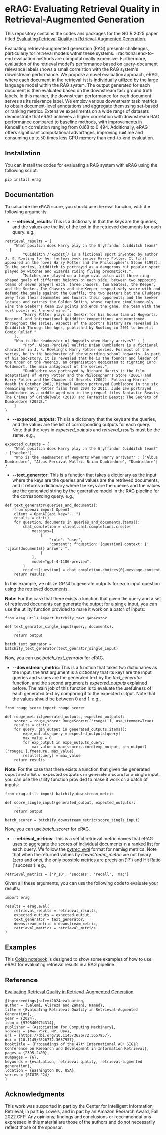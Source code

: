 # eRAG: Evaluating Retrieval Quality in Retrieval-Augmented Generation

This repository contains the codes and packages for the SIGIR 2025 paper titled [Evaluating Retrieval Quality in Retrieval-Augmented Generation](https://doi.org/10.1145/3626772.3657957).

Evaluating retrieval-augmented generation (RAG) presents challenges, particularly for retrieval models within these systems. Traditional end-to-end evaluation methods are computationally expensive. Furthermore, evaluation of the retrieval model's performance based on query-document relevance labels shows a small correlation with the RAG system's downstream performance. We propose a novel evaluation approach, eRAG, where each document in the retrieval list is individually utilized by the large language model within the RAG system. The output generated for each document is then evaluated based on the downstream task ground truth labels. In this manner, the downstream performance for each document serves as its relevance label. We employ various downstream task metrics to obtain document-level annotations and aggregate them using set-based or ranking metrics. Extensive experiments on a wide range of datasets demonstrate that eRAG achieves a higher correlation with downstream RAG performance compared to baseline methods, with improvements in Kendall's $\tau$ correlation ranging from 0.168 to 0.494. Additionally, eRAG offers significant computational advantages, improving runtime and consuming up to 50 times less GPU memory than end-to-end evaluation.


## Installation

You can install the codes for evaluating a RAG system with eRAG using the following script:

```
pip install erag
```

## Documentation

To calculate the eRAG score, you should use the eval function, with the following arguments:

- **--retrieval_results**: This is a dictionary in that the keys are the queries, and the values are the list of the text in the retrieved documents for each query. e.g.,

```
retrieval_results = {
    "What position does Harry play on the Gryffindor Quidditch team?" : [
        "Quidditch /ˈkwɪdɪtʃ/ is a fictional sport invented by author J. K. Rowling for her fantasy book series Harry Potter. It first appeared in the novel Harry Potter and the Philosopher's Stone (1997). In the series, Quidditch is portrayed as a dangerous but popular sport played by witches and wizards riding flying broomsticks.",
        "Matches are played on a large oval pitch with three ring-shaped goals of different heights on each side, between two opposing teams of seven players each: three Chasers, two Beaters, the Keeper, and the Seeker. The Chasers and the Keeper respectively score with and defend the goals against the Quaffle; the two Beaters bat the Bludgers away from their teammates and towards their opponents; and the Seeker locates and catches the Golden Snitch, whose capture simultaneously wins the Seeker's team 150 points and ends the game. The team with the most points at the end wins.",
        "Harry Potter plays as Seeker for his house team at Hogwarts. Regional and international Quidditch competitions are mentioned throughout the series. Aspects of the sport's history are revealed in Quidditch Through the Ages, published by Rowling in 2001 to benefit Comic Relief."
    ],
    "Who is the Headmaster of Hogwarts when Harry arrives?" : [
        "Prof. Albus Percival Wulfric Brian Dumbledore is a fictional character in J. K. Rowling's Harry Potter series. For most of the series, he is the headmaster of the wizarding school Hogwarts. As part of his backstory, it is revealed that he is the founder and leader of the Order of the Phoenix, an organisation dedicated to fighting Lord Voldemort, the main antagonist of the series.",
        "Dumbledore was portrayed by Richard Harris in the film adaptations of Harry Potter and the Philosopher's Stone (2001) and Harry Potter and the Chamber of Secrets (2002). Following Harris' death in October 2002, Michael Gambon portrayed Dumbledore in the six remaining Harry Potter films from 2004 to 2011. Jude Law portrayed Dumbledore as a middle-aged man in the prequel films Fantastic Beasts: The Crimes of Grindelwald (2018) and Fantastic Beasts: The Secrets of Dumbledore (2022)."
    ]
}
```

- **--expected_outputs**: This is a dictionary that the keys are the queries, and the values are the list of corrosponding outputs for each query. Note that the keys in *expected_outputs* and *retrieval_results* must be the same. e.g.,

```
expected_outputs = {
    "What position does Harry play on the Gryffindor Quidditch team?" : ["seeker"],
    "Who is the Headmaster of Hogwarts when Harry arrives?" : ["Albus Dumbledore", "Albus Percival Wulfric Brian Dumbledore", "Dumbledore"]
}
```


- **--text_generator**: This is a function that takes a dictionary as the input where the keys are the queries and values are the retrieved documents, and it returns a dictionary where the keys are the queries and the values are the generated string by the generative model in the RAG pipeline for the corresponding query. e.g.,

```
def text_generator(queries_and_documents):
    from openai import OpenAI
    client = OpenAI(api_key="...")
    results = dict()
    for question, documents in queries_and_documents.items():
        chat_completion = client.chat.completions.create(
            messages=[
                {
                    "role": "user",
                    "content": f"question: {question} context: {' '.join(documents)} answer: ",
                }
            ],
            model="gpt-4-1106-preview",
        )
        results[question] = chat_completion.choices[0].message.content
    return results
```

In this example, we utilize *GPT4* to generate outputs for each input question using the retrieved documents. 

**Note:** For the case that there exists a function that given the query and a set of retrieved documents can generate the output for a single input, you can use the utility function provided to make it work on a batch of inputs:

```
from erag.utils import batchify_text_generator

def text_genrator_single_input(query, documents):
    ...
    return output

batch_text_genrator = batchify_text_generator(text_genrator_single_input)
```

Now, you can use *batch_text_genrator* for eRAG.

- **--downstream_metric**: This is a function that takes two dictionaries as the input; the first argument is a dictionary that its keys are the input queries and values are the generated text by the *text_generator* function, and the second argument is *expected_outputs* explained before. The main job of this function is to evaluate the usefulness of each generated text by comparing it to the expected output. Note that the values should be between 0 and 1. e.g.,

```
from rouge_score import rouge_scorer

def rouge_metric(generated_outputs, expected_outputs):
    scorer = rouge_scorer.RougeScorer(['rougeL'], use_stemmer=True)    
    results = dict()
    for query, gen_output in generated_outputs.items():
        expe_outputs_query = expected_outputs[query]
        max_value = 0
        for exp_output in expe_outputs_query:
            max_value = max(scorer.score(exp_output, gen_output)['rougeL'].fmeasure, max_value)
        results[query] = max_value
    return results
```

**Note:** For the case that there exists a function that given the generated ouput and a list of expected outputs can generate a score for a single input, you can use the utility function provided to make it work on a batch of inputs:

```
from erag.utils import batchify_downstream_metric

def score_single_input(generated_output, expected_outputs):
    ...
    return output

batch_scorer = batchify_downstream_metric(score_single_input)
```

Now, you can use *batch_scorer* for eRAG.

- **--retrieval_metrics**: This is a set of retrieval metric names that eRAG uses to aggregate the scores of individual documents in a ranked list for each query. We follow the [*pytrec_eval*](https://github.com/cvangysel/pytrec_eval) format for naming metrics. Note that when the returned values by *downstream_metric* are not binary (zero and one), the only possible metrics are precision ('P') and Hit Ratio ('success'). e.g., 

```
retrieval_metrics = {'P_10', 'success', 'recall', 'map'}
```


Given all these arguments, you can use the following code to evaluate your results:

```
import erag

results = erag.eval(
    retrieval_results = retrieval_results,
    expected_outputs = expected_output,
    text_generator = text_generator,
    downstream_metric = downstream_metric,
    retrieval_metrics = retrieval_metrics
)

```


## Examples

This [Colab notebook](https://colab.research.google.com/drive/1kMPRGowsVse56iGOei2Xaolk_zFw01S_?usp=sharing) is designed to show some examples of how to use eRAG for evaluating retrieval results in a RAG pipeline.

## Reference

[Evaluating Retrieval Quality in Retrieval-Augmented Generation](https://doi.org/10.1145/3626772.3657957)

```
@inproceedings{salemi2024evaluating,
author = {Salemi, Alireza and Zamani, Hamed},
title = {Evaluating Retrieval Quality in Retrieval-Augmented Generation},
year = {2024},
isbn = {9798400704314},
publisher = {Association for Computing Machinery},
address = {New York, NY, USA},
url = {https://doi.org/10.1145/3626772.3657957},
doi = {10.1145/3626772.3657957},
booktitle = {Proceedings of the 47th International ACM SIGIR Conference on Research and Development in Information Retrieval},
pages = {2395–2400},
numpages = {6},
keywords = {evaluation, retrieval quality, retrieval-augmented generation},
location = {Washington DC, USA},
series = {SIGIR '24}
}
```

## Acknowledgments

This work was supported in part by the Center for Intelligent Information Retrieval, in part by Lowe’s, and in part by an Amazon Research Award, Fall 2022 CFP. Any opinions, findings and conclusions or recommendations expressed in this material are those of the authors and do not necessarily reflect those of the sponsor.
